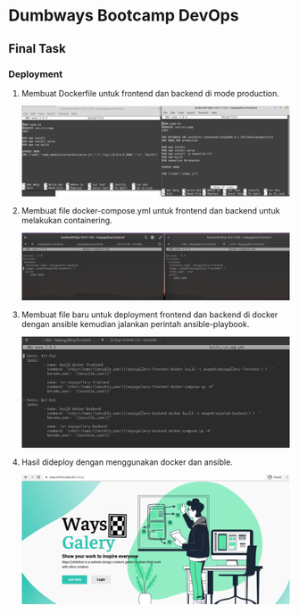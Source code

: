 # Dumbways Bootcamp DevOps
## Final Task
### Deployment

1. Membuat Dockerfile untuk frontend dan backend di mode production.

   ![1](https://github.com/asepboy/bootcamp-dumbways/blob/main/Final%20Task/Deployment/1.png)
   
2. Membuat file docker-compose.yml untuk frontend dan backend untuk melakukan containering.

   ![2](https://github.com/asepboy/bootcamp-dumbways/blob/main/Final%20Task/Deployment/2.png)
   
3. Membuat file baru untuk deployment frontend dan backend di docker dengan ansible kemudian jalankan perintah ansible-playbook.

   ![3](https://github.com/asepboy/bootcamp-dumbways/blob/main/Final%20Task/Deployment/3.png)

4. Hasil dideploy dengan menggunakan docker dan ansible.

   ![4](https://github.com/asepboy/bootcamp-dumbways/blob/main/Final%20Task/Deployment/4.png)
